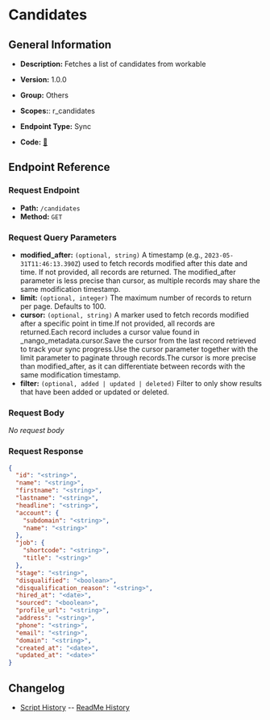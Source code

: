# Candidates

## General Information

- **Description:** Fetches a list of candidates from workable

- **Version:** 1.0.0
- **Group:** Others
- **Scopes:**: r_candidates
- **Endpoint Type:** Sync
- **Code:** [🔗](https://github.com/NangoHQ/integration-templates/tree/main/integrations/workable/syncs/candidates.ts)

## Endpoint Reference

### Request Endpoint

- **Path:** `/candidates`
- **Method:** `GET`

### Request Query Parameters

- **modified_after:** `(optional, string)` A timestamp (e.g., `2023-05-31T11:46:13.390Z`) used to fetch records modified after this date and time. If not provided, all records are returned. The modified_after parameter is less precise than cursor, as multiple records may share the same modification timestamp.
- **limit:** `(optional, integer)` The maximum number of records to return per page. Defaults to 100.
- **cursor:** `(optional, string)` A marker used to fetch records modified after a specific point in time.If not provided, all records are returned.Each record includes a cursor value found in _nango_metadata.cursor.Save the cursor from the last record retrieved to track your sync progress.Use the cursor parameter together with the limit parameter to paginate through records.The cursor is more precise than modified_after, as it can differentiate between records with the same modification timestamp.
- **filter:** `(optional, added | updated | deleted)` Filter to only show results that have been added or updated or deleted.

### Request Body

_No request body_

### Request Response

```json
{
  "id": "<string>",
  "name": "<string>",
  "firstname": "<string>",
  "lastname": "<string>",
  "headline": "<string>",
  "account": {
    "subdomain": "<string>",
    "name": "<string>"
  },
  "job": {
    "shortcode": "<string>",
    "title": "<string>"
  },
  "stage": "<string>",
  "disqualified": "<boolean>",
  "disqualification_reason": "<string>",
  "hired_at": "<date>",
  "sourced": "<boolean>",
  "profile_url": "<string>",
  "address": "<string>",
  "phone": "<string>",
  "email": "<string>",
  "domain": "<string>",
  "created_at": "<date>",
  "updated_at": "<date>"
}
```

## Changelog

- [Script History](https://github.com/NangoHQ/integration-templates/commits/main/integrations/workable/syncs/candidates.ts)
-- [ReadMe History](https://github.com/NangoHQ/integration-templates/commits/main/integrations/workable/syncs/candidates.md)
